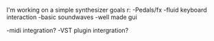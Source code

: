 I'm working on a simple synthesizer
goals r:
-Pedals/fx
-fluid keyboard interaction
-basic soundwaves
-well made gui

-midi integration?
-VST plugin intergration?

